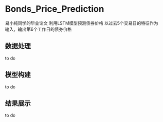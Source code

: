 # Bonds_Price_Prediction
易小纯同学的毕业论文
利用LSTM模型预测债券价格
以过去5个交易日的特征作为输入，输出第6个工作日的债券价格
## 数据处理
to do
## 模型构建
to do
## 结果展示
to do
